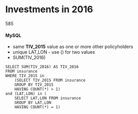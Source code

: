 # Investments in 2016

585
####  MySQL
- same **TIV_2015** value as one or more other policyholders
- unique LAT,LON - use () for two values
- SUM(TIV_2016)
```
SELECT SUM(TIV_2016) AS TIV_2016
FROM insurance 
WHERE TIV_2015 in 
	(SELECT TIV_2015 FROM insurance
    GROUP BY TIV_2015
	HAVING COUNT(*) > 1)
and (LAT,LON) in (
    SELECT LAT,LON FROM insurance
	GROUP BY LAT,LON
	HAVING COUNT(*) = 1)
```
